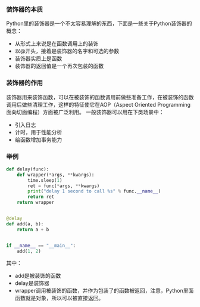 ### 装饰器的本质
Python里的装饰器是一个不太容易理解的东西，下面是一些关于Python装饰器的概念：
- 从形式上来说是在函数调用上的装饰
- 以@开头，接着是装饰器的名字和可选的参数
- 装饰器实质上是函数
- 装饰器的返回值是一个再次包装的函数

### 装饰器的作用
装饰器用来装饰函数，可以在被装饰的函数调用前做些准备工作，在被装饰的函数调用后做些清理工作，这样的特征使它在AOP（Aspect Oriented Programming面向切面编程）方面被广泛利用。
一般装饰器可以用在下类场景中：
- 引入日志
- 计时，用于性能分析
- 给函数增加事务能力


### 举例
```python
def delay(func):
    def wrapper(*args, **kwargs):
        time.sleep(1)
        ret = func(*args, **kwargs)
        print("delay 1 second to call %s" % func.__name__)
        return ret
    return wrapper


@delay
def add(a, b):
    return a + b


if __name__ == "__main__":
    add(1, 2)
```
其中：
- add是被装饰的函数
- delay是装饰器
- wrapper调用被装饰的函数，并作为包装了的函数被返回，注意，Python里面函数就是对象，所以可以被直接返回。
